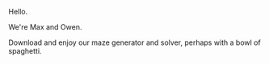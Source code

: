 Hello.

We're Max and Owen.

Download and enjoy our maze generator and solver, perhaps with a bowl of spaghetti.
